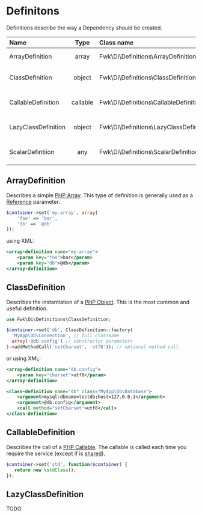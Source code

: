 # Definitons 

Definitions describe the way a Dependency should be created.

| Name                | Type     | Class name                             | Description                          
|:--------------------|:--------:|:---------------------------------------|:-------------------------------------|
| ArrayDefinition     | array    | Fwk\Di\Definitions\ArrayDefinition     | Describes a PHP array                |
| ClassDefinition     | object   | Fwk\Di\Definitions\ClassDefinition     | Describes a PHP object instantiation |
| CallableDefinition  | callable | Fwk\Di\Definitions\CallableDefinition  | Describes a PHP callable             |
| LazyClassDefinition | object   | Fwk\Di\Definitions\LazyClassDefinition | Describes a PHP Proxy object         |
| ScalarDefintiion    | any      | Fwk\Di\Definitions\ScalarDefinition    | Describes any other PHP value        |

## ArrayDefinition

Describes a simple [PHP Array](http://php.net/array). This type of definition is generally used as a [Reference](./exemples.md#References) parameter. 

``` php
$container->set('my-array', array(
    'foo' => 'bar',
    'db' => '@db'
));
```
using XML:
``` xml
<array-definition name="my-array">
    <param key="foo">bar</param>
    <param key="db">@db</param>
</array-definition>
```


## ClassDefinition

Describes the instantiation of a [PHP Object](http://php.net/object). This is the most common and useful definition.

``` php
use Fwk\Di\Definitions\ClassDefinition;

$container->set('db', ClassDefinition::factory(
  'MyApp\Db\Connection', // full classname
  array('@db.config') // constructor parameters
)->addMethodCall('setCharset', 'utf8')); // optional method call
```
or using XML:
``` xml
<array-definition name="db.config">
    <param key="charset">utf8</param>
</array-definition>

<class-definition name="db" class="MyApp\Db\Database">
    <argument>mysql:dbname=testdb;host=127.0.0.1</argument>
    <argument>@db.config</argument>
    <call method="setCharset">utf8</call>
</class-definition> 
```

## CallableDefinition

Describes the call of a [PHP Callable](http://php.net/manual/en/language.types.callable.php). The callable is called each time you require the service (except if is [shared](./exemples.md#Shared-instances)). 

``` php
$container->set('std', function($container) {
   return new \stdClass();
});
```

## LazyClassDefinition

TODO